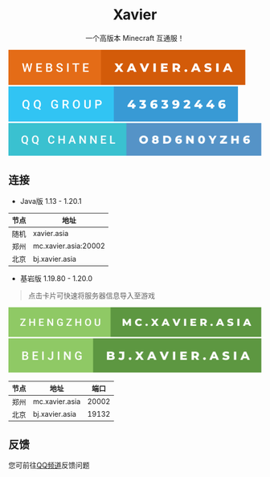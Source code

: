 <h1 align="center">Xavier</h1>
<p align="center">一个高版本 Minecraft 互通服！</p>

[![Website](/Website.svg)](https://xavier.asia)
[![QQ Group](/QQGroup.svg)](https://qm.qq.com/cgi-bin/qm/qr?group_code=436392446)
[![QQ Channel](/QQChannel.svg)](https://pd.qq.com/s/4pbctumt)

## 连接
* Java版 1.13 - 1.20.1

|节点|地址|
|-|-|
|随机|xavier.asia|
|郑州|mc.xavier.asia:20002|
|北京|bj.xavier.asia|
* 基岩版 1.19.80 - 1.20.0
> 点击卡片可快速将服务器信息导入至游戏

[![郑州](/Zhengzhou.svg)](https://xavier.asia/bedrock-zhengzhou)
[![北京](/Beijing.svg)](https://xavier.asia/bedrock-beijing)

|节点|地址|端口|
|-|-|-|
|郑州|mc.xavier.asia|20002|
|北京|bj.xavier.asia|19132|
## 反馈
您可前往[QQ频道](https://pd.qq.com/s/4pbctumt)反馈问题
